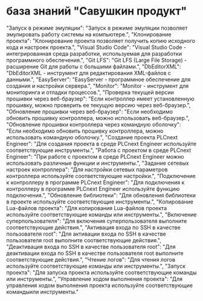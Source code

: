 # база знаний "Савушкин продукт"


"Запуск в режиме эмуляции": "Запуск в режиме эмуляции позволяет эмулировать работу системы на компьютере.",
"Клонирование проекта": "Клонирование проекта позволяет получить копию исходного кода и настроек проекта.",
"Visual Studio Code": "Visual Studio Code - интегрированная среда разработки, используемая для разработки программного обеспечения.",
"Git LFS": "Git LFS (Large File Storage) - расширение Git для работы с большими файлами.",
"DbEditorXML": "DbEditorXML - инструмент для редактирования XML-файлов с данными.",
"EasyServer": "EasyServer - программное обеспечение для создания и настройки сервера.",
"Monitor": "Monitor - инструмент для мониторинга и отладки процессов.",
"Проверка текущей версии прошивки через веб-браузер": "Если контроллер имеет установленную прошивку, можно проверить ее текущую версию через веб-браузер.",
"Обновление прошивки через веб-браузер": "Если необходимо обновить прошивку контроллера, можно использовать веб-браузер.",
"Обновление прошивки контроллера через командную оболочку": "Если необходимо обновить прошивку контроллера, можно использовать командную оболочку.",
"Создание проекта PLCnext Engineer": "Для создания проекта в среде PLCnext Engineer используйте соответствующие инструменты.",
"Работа с проектом в среде PLCnext Engineer": "При работе с проектом в среде PLCnext Engineer можно использовать различные функции и инструменты.",
"Задание сетевых настроек контроллера": "Для настройки сетевых параметров контроллера используйте соответствующие настройки.",
"Подключение к контроллеру в программе PLCnext Engineer": "Для подключения к контроллеру в программе PLCnext Engineer используйте функцию подключения.",
"Обновление библиотеки": "Для обновления библиотеки в проекте используйте соответствующие инструменты.",
"Копирование Lua-файлов проекта": "Для копирования Lua-файлов проекта используйте соответствующие команды или инструменты.",
"Включение суперпользователя": "Для включения суперпользователя выполните соответствующие действия.",
"Активация входа по SSH в качестве пользователя root": "Для активации входа по SSH в качестве пользователя root выполните соответствующие действия.",
"Деактивация входа по SSH в качестве пользователя root": "Для деактивации входа по SSH в качестве пользователя root выполните соответствующие действия.",
"Чтение логов": "Для чтения логов используйте соответствующие команды или инструменты.",
"Запуск проекта": "Для запуска проекта используйте соответствующие команды или инструменты.",
"Управление ходом выполнения проекта": "Для управления ходом выполнения проекта используйте соответствующие командыили инструменты."